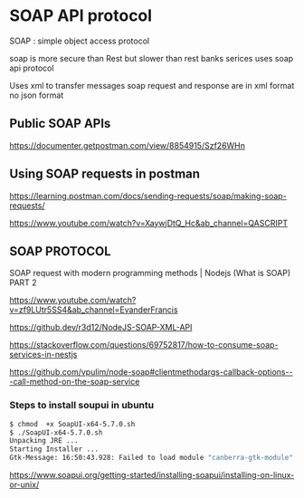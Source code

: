 # SOAP API protocol

SOAP : simple object access protocol

soap is more secure than Rest but slower than rest
banks serices uses soap api protocol

Uses xml to transfer messages
soap request and response are in xml format no json format

## Public SOAP APIs

https://documenter.getpostman.com/view/8854915/Szf26WHn

## Using SOAP requests in postman

https://learning.postman.com/docs/sending-requests/soap/making-soap-requests/

https://www.youtube.com/watch?v=XaywjDtQ_Hc&ab_channel=QASCRIPT

## SOAP PROTOCOL

SOAP request with modern programming methods | Nodejs (What is SOAP) PART 2

https://www.youtube.com/watch?v=zf9LUtr5SS4&ab_channel=EvanderFrancis

https://github.dev/r3d12/NodeJS-SOAP-XML-API

https://stackoverflow.com/questions/69752817/how-to-consume-soap-services-in-nestjs

https://github.com/vpulim/node-soap#clientmethodargs-callback-options---call-method-on-the-soap-service

### Steps to install soupui in ubuntu

```bash showLineNumbers
$ chmod  +x SoapUI-x64-5.7.0.sh
$ ./SoapUI-x64-5.7.0.sh
Unpacking JRE ...
Starting Installer ...
Gtk-Message: 16:50:43.928: Failed to load module "canberra-gtk-module"
```

https://www.soapui.org/getting-started/installing-soapui/installing-on-linux-or-unix/
